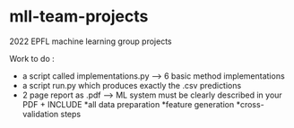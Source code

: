 # mll-team-projects
2022 EPFL machine learning group projects

Work to do :
-  a script called implementations.py  --> 6 basic method implementations
-  a script run.py which produces exactly the .csv predictions
-  2 page report as .pdf --> ML system must be clearly described in your PDF +  INCLUDE *all data preparation *feature generation *cross-validation steps
